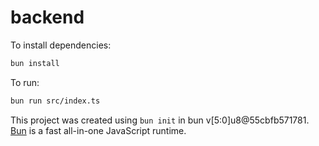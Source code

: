 # backend

To install dependencies:

```bash
bun install
```

To run:

```bash
bun run src/index.ts
```

This project was created using `bun init` in bun v[5:0]u8@55cbfb571781. [Bun](https://bun.sh) is a fast all-in-one JavaScript runtime.
